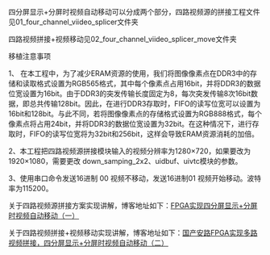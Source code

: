 四分屏显示+分屏时视频自动移动可以分成两个部分，四路视频源的拼接工程文件见01_four_channel_viideo_splicer文件夹

四路视频拼接+视频移动见02_four_channel_viideo_splicer_move文件夹

移植注意事项

1、 在本工程中，为了减少ERAM资源的使用，我们将图像像素点在DDR3中的存储和读取格式设置为RGB565格式，其中每个像素点占用16bit，并将DDR3的数据位宽设置为16bit。由于DDR3的突发传输长度固定为8，每次突发传输8次16bit数据，即总共传输128bit。因此，在进行DDR3存取时，FIFO的读写位宽可以设置为16bit和128bit。与此不同，若将图像像素点的存储格式设置为RGB888格式，每个像素点将占用24bit，并将DDR3的数据位宽设置为32bit。在这种情况下，进行存取时，FIFO的读写位宽将为32bit和256bit，这样会导致ERAM资源消耗的加倍。

2、本工程把四路视频源拼接模块输入的视频分辨率为1280×720，如果要改为1920×1080，需要更改
down_samping_2x2、uidbuf、uivtc模块的参数。

3、使用串口命令发送16进制 00 视频不移动，发送16进制01 视频开始移动。波特率为115200。

关于四路视频源拼接方案实现讲解，博客地址如下：[FPGA实现四分屏显示+分屏时视频自动移动（一）](https://blog.csdn.net/weixin_53015183/article/details/144307736?spm=1001.2014.3001.5502)

关于四路视频拼接+视频移动实现讲解，博客地址如下：[国产安路FPGA实现多路视频拼接，四分屏显示+分屏时视频自动移动（二）](https://blog.csdn.net/weixin_53015183/article/details/144431849?spm=1001.2014.3001.5501)
